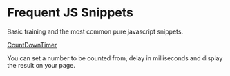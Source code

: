 # Frequent JS Snippets
Basic training and the most common pure javascript snippets.

[CountDownTimer](https://github.com/konopat/Frequent-JS-Snippets/blob/9c03466f65f4944481bbf7f91ac6eda4b342c4f8/CountDownTimer.js/)

You can set a number to be counted from, delay in milliseconds and display the result on your page.
